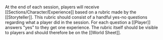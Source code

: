 At the end of each session, players will receive [[Sections/Character/Experience]] based on a rubric made by the [[Storyteller]]. This rubric should consist of a handful yes-no questions regarding what a player did in the session. For each question a [[Player]] answers "yes" to they get one experience. The rubric itself should be visible to players and should therefore be on the [[World Sheet]].